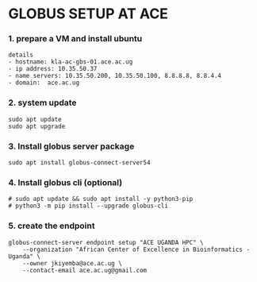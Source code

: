 # GLOBUS SETUP AT ACE
### 1. prepare a VM and install ubuntu
```
details
- hostname: kla-ac-gbs-01.ace.ac.ug
- ip address: 10.35.50.37
- name servers: 10.35.50.200, 10.35.50.100, 8.8.8.8, 8.8.4.4
- domain:  ace.ac.ug
```
### 2. system update
```
sudo apt update
sudo apt upgrade
```

### 3. Install globus server package
```
sudo apt install globus-connect-server54
```

### 4. Install globus cli (optional)
```
# sudo apt update && sudo apt install -y python3-pip
# python3 -m pip install --upgrade globus-cli
```

### 5. create the endpoint
```
globus-connect-server endpoint setup "ACE UGANDA HPC" \
    --organization "African Center of Excellence in Bioinformatics - Uganda" \
    --owner jkiyemba@ace.ac.ug \
    --contact-email ace.ac.ug@gmail.com

```


